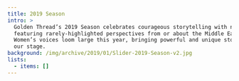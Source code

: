 ```yaml
---
title: 2019 Season
intro: >
  Golden Thread’s 2019 Season celebrates courageous storytelling with new works
  featuring rarely-highlighted perspectives from or about the Middle East.
  Women’s voices loom large this year, bringing powerful and unique stories to
  our stage.
background: /img/archive/2019/01/Slider-2019-Season-v2.jpg
lists:
  - items: []
---
```


